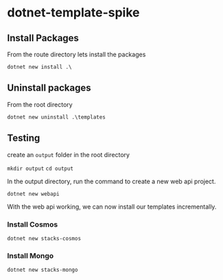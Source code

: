 # dotnet-template-spike

## Install Packages

From the route directory lets install the packages

`dotnet new install .\`

## Uninstall packages

From the root directory

`dotnet new uninstall .\templates`

## Testing

create an `output` folder in the root directory

`mkdir output`
`cd output`

In the output directory, run the command to create a new web api project.

`dotnet new webapi`

With the web api working, we can now install our templates incrementally.

### Install Cosmos

`dotnet new stacks-cosmos`

### Install Mongo

`dotnet new stacks-mongo`

